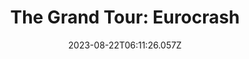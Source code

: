---
title: "The Grand Tour: Eurocrash"
year: 2023
date: 2023-08-22T06:11:26.057Z
permalink: /almanac/tv/2023-08-22-grand-tour-eurocrash/index.html
---